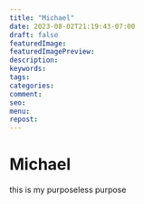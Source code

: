 ```yaml
---
title: "Michael"
date: 2023-08-02T21:19:43-07:00
draft: false
featuredImage:
featuredImagePreview: 
description:
keywords:
tags: 
categories: 
comment:
seo:
menu:
repost:
---
```

# Michael
this is my purposeless purpose
